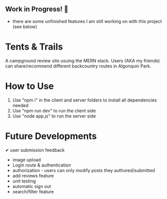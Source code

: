 ## Work in Progress! 🚧
- there are some unfinished features I am still working on with this project (see below)

# Tents & Trails
A campground review site usuing the MERN stack. Users (AKA my friends) can share/recommend different backcountry routes in Algonquin Park. 

# How to Use
1. Use "npm i" in the client and server folders to install all dependencies needed
2. Use "npm run dev" to run the client side 
3. Use "node app.js" to run the server side


# Future Developments
✔ user submission feedback  
- image upload
- Login route & authentication 
- authorization - users can only modify posts they authored/submitted 
- add reviews feature
- unit testing 
- automatic sign out
- search/filter feature
  
